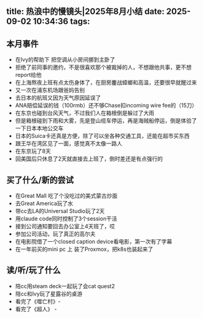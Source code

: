 title: 热浪中的慢镜头|2025年8月小结
date: 2025-09-02 10:34:36
tags:
---
## 本月事件

- 在Ivy的帮助下 把空调从小房间挪到主卧了
- 拒绝了前同事的邀约，不是很喜欢那个被裁掉的人，不想跟他共事，更不想report给他
- 在上海熬夜上班有点太伤身体了，在厨房鏖战蟑螂和高温，还要很早就醒过来
- 又一次在浦东机场跟爸妈告别
- 去日本的航班又因为天气原因延误了
- ANA赔偿延误的钱（100rmb）还不够Chase扣incoming wire fee的（15刀）
- 在东京也碰到台风天气，不过我们人在箱根倒是躲过了大雨
- 但是箱根碰到下雨和大雾，先是登山缆车停运，再是海贼船停运，倒是体验了一下日本本地公交车
- 日本的Suica卡还真是方便，除了可以坐各种交通工具，还能在超市买东西
- 跟王华在湾区见了一面，感觉真不太像一路人
- 在东京玩了8天
- 回美国后只休息了2天就直接去上班了，倒时差还是有点强行的


## 买了什么/新的尝试

- 在Great Mall 吃了个没吃过的美式蒙古炒面
- 去Great America玩了水
- 带cc去LA的Universal Studio玩了2天
- 用claude code同时控制了3个session干活
- 接到公司通知要回去办公室上4天班了，哎
- 参加公司活动，玩了真正的高尔夫
- 在电影院借了一个closed caption device看电影，第一次有了字幕
- 在一年前买的mini pc 上 装了Proxmox，把k8s也装起来了

## 读/听/玩了什么

- 陪cc用steam deck一起玩了会cat quest2
- 陪cc和Ivy玩了星露谷的桌游
- 看完了《噬亡村》-
- 看完了《超人》 - 